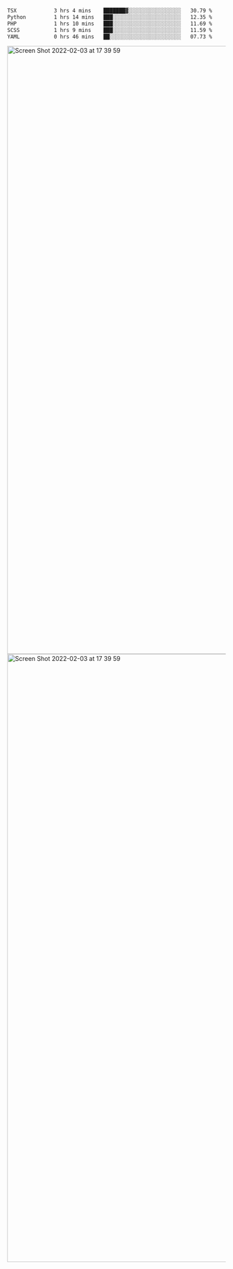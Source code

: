 <!--START_SECTION:waka-->

```txt
TSX            3 hrs 4 mins    ███████▓░░░░░░░░░░░░░░░░░   30.79 %
Python         1 hrs 14 mins   ███░░░░░░░░░░░░░░░░░░░░░░   12.35 %
PHP            1 hrs 10 mins   ███░░░░░░░░░░░░░░░░░░░░░░   11.69 %
SCSS           1 hrs 9 mins    ███░░░░░░░░░░░░░░░░░░░░░░   11.59 %
YAML           0 hrs 46 mins   ██░░░░░░░░░░░░░░░░░░░░░░░   07.73 %
```

<!--END_SECTION:waka-->

<img width="1400" alt="Screen Shot 2022-02-03 at 17 39 59" src="https://user-images.githubusercontent.com/45716542/152387304-f2b60485-53a6-4f4b-a818-5cefb1b0c0ae.png">
<img width="1400" alt="Screen Shot 2022-02-03 at 17 39 59" src="https://user-images.githubusercontent.com/45716542/152387273-ea5cdf21-2a45-44da-8bef-00c1763b1d42.png">
